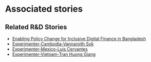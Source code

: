 # Associated stories

<!-- !!DO NOT REMOVE!! start autogenerated hyperlinks -->
## Related R&D Stories
- [Enabling Policy Change for Inclusive Digital Finance in Bangladesh](/stories/?doc=Explorers_BGD)
- [Experimenter-Cambodia-Vannaroith Sok](/stories/?doc=Experimenters_KHM)
- [Experimenter-Mexico-Luis Cervantes](/stories/?doc=Experimenters_MEX)
- [Experimenter-Vietnam-Tran Huong Giang](/stories/?doc=Experimenters_VNM)
<!-- !!DO NOT REMOVE!! end autogenerated hyperlinks -->